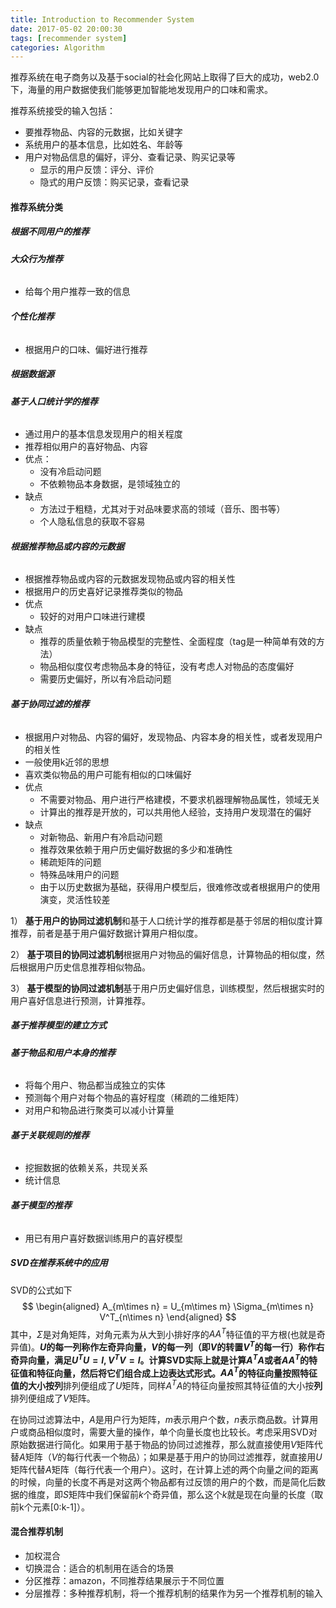 ```yaml
---
title: Introduction to Recommender System
date: 2017-05-02 20:00:30
tags: [recommender system]
categories: Algorithm
---
```


推荐系统在电子商务以及基于social的社会化网站上取得了巨大的成功，web2.0下，海量的用户数据使我们能够更加智能地发现用户的口味和需求。

推荐系统接受的输入包括：
-  要推荐物品、内容的元数据，比如关键字
-  系统用户的基本信息，比如姓名、年龄等
-  用户对物品信息的偏好，评分、查看记录、购买记录等
	-  显示的用户反馈：评分、评价
	-  隐式的用户反馈：购买记录，查看记录


#### 推荐系统分类
##### 根据不同用户的推荐
###### **大众行为推荐**
- 给每个用户推荐一致的信息

###### **个性化推荐**
- 根据用户的口味、偏好进行推荐

##### 根据数据源
###### **基于人口统计学的推荐**
- 通过用户的基本信息发现用户的相关程度
- 推荐相似用户的喜好物品、内容
- 优点：
	- 没有冷启动问题
	- 不依赖物品本身数据，是领域独立的
- 缺点
	- 方法过于粗糙，尤其对于对品味要求高的领域（音乐、图书等）
	- 个人隐私信息的获取不容易


###### **根据推荐物品或内容的元数据**
- 根据推荐物品或内容的元数据发现物品或内容的相关性
- 根据用户的历史喜好记录推荐类似的物品
- 优点
	- 较好的对用户口味进行建模
- 缺点
	- 推荐的质量依赖于物品模型的完整性、全面程度（tag是一种简单有效的方法）
	- 物品相似度仅考虑物品本身的特征，没有考虑人对物品的态度偏好
	- 需要历史偏好，所以有冷启动问题

###### **基于协同过滤的推荐**
- 根据用户对物品、内容的偏好，发现物品、内容本身的相关性，或者发现用户的相关性
- 一般使用k近邻的思想
- 喜欢类似物品的用户可能有相似的口味偏好
- 优点
	- 不需要对物品、用户进行严格建模，不要求机器理解物品属性，领域无关
	- 计算出的推荐是开放的，可以共用他人经验，支持用户发现潜在的偏好
- 缺点
	- 对新物品、新用户有冷启动问题
	- 推荐效果依赖于用户历史偏好数据的多少和准确性
	- 稀疏矩阵的问题
	- 特殊品味用户的问题
	- 由于以历史数据为基础，获得用户模型后，很难修改或者根据用户的使用演变，灵活性较差

1） **基于用户的协同过滤机制**和基于人口统计学的推荐都是基于邻居的相似度计算推荐，前者是基于用户偏好数据计算用户相似度。

2） **基于项目的协同过滤机制**根据用户对物品的偏好信息，计算物品的相似度，然后根据用户历史信息推荐相似物品。

3） **基于模型的协同过滤机制**基于用户历史偏好信息，训练模型，然后根据实时的用户喜好信息进行预测，计算推荐。

##### 基于推荐模型的建立方式
###### **基于物品和用户本身的推荐**
- 将每个用户、物品都当成独立的实体
- 预测每个用户对每个物品的喜好程度（稀疏的二维矩阵）
- 对用户和物品进行聚类可以减小计算量

###### **基于关联规则的推荐**
- 挖掘数据的依赖关系，共现关系
- 统计信息

###### **基于模型的推荐**
- 用已有用户喜好数据训练用户的喜好模型

##### SVD在推荐系统中的应用
SVD的公式如下
$$
\begin{aligned}
A_{m\times n} = U_{m\times m} \Sigma_{m\times n} V^T_{n\times n}
\end{aligned}
$$
其中，$\Sigma$是对角矩阵，对角元素为从大到小排好序的$AA^T$特征值的平方根(也就是奇异值)。**$U$的每一列称作左奇异向量，$V$的每一列（即$V$的转置$V^T$的每一行）称作右奇异向量，满足$U^TU=I, V^TV=I$。**计算SVD实际上就是计算$A^TA$或者$AA^T$的特征值和特征向量，然后将它们组合成上边表达式形式。$AA^T$的特征向量按照特征值的大小按**列**排列便组成了$U$矩阵，同样$A^TA$的特征向量按照其特征值的大小按**列**排列便组成了$V$矩阵。

在协同过滤算法中，$A$是用户行为矩阵，$m$表示用户个数，$n$表示商品数。计算用户或商品相似度时，需要大量的操作，单个向量长度也比较长。考虑采用SVD对原始数据进行简化。如果用于基于物品的协同过滤推荐，那么就直接使用$V$矩阵代替$A$矩阵（$V$的每行代表一个物品）；如果是基于用户的协同过滤推荐，就直接用$U$矩阵代替$A$矩阵（每行代表一个用户）。这时，在计算上述的两个向量之间的距离的时候，向量的长度不再是对这两个物品都有过反馈的用户的个数，而是简化后数据的维度，即$S$矩阵中我们保留前$k$个奇异值，那么这个$k$就是现在向量的长度（取前k个元素[0:k-1]）。

#### 混合推荐机制
- 加权混合
- 切换混合：适合的机制用在适合的场景
- 分区推荐：amazon，不同推荐结果展示于不同位置
- 分层推荐：多种推荐机制，将一个推荐机制的结果作为另一个推荐机制的输入






